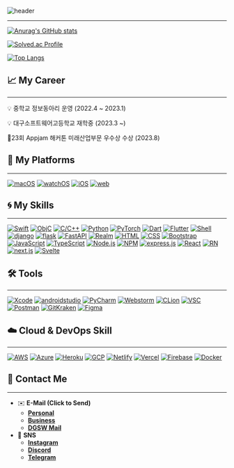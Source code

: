 ![header](https://capsule-render.vercel.app/api?type=waving&color=gradient&height=320&section=header&text=Intrinsic%20iOS%20Developer&fontSize=75&animation=fadeIn&fontAlignY=40&desc=4rNe5)
***

[![Anurag's GitHub stats](https://github-readme-stats.vercel.app/api?username=4rNe5&theme=swift)](https://github.com/4rNe5)
<br>

[![Solved.ac Profile](http://mazassumnida.wtf/api/generate_badge?boj=23wdwad)](https://solved.ac/23wdwad)
<br>

[![Top Langs](https://github-readme-stats.vercel.app/api/top-langs/?username=4rNe5&theme=swift&langs_count=10&layout=compact)]()

## 📈 My Career
- - -

<aside>
💡 중학교 정보동아리 운영 (2022.4 ~ 2023.1)
<br>

💡 대구소프트웨어고등학교 재학중 (2023.3 ~)
<br>

🏅23회 Appjam 해커톤 미래산업부문 우수상 수상 (2023.8)
</aside>

## 💠 My **Platforms**

---
[![macOS](https://img.shields.io/badge/macos-000000?logo=apple&logoColor=white&style=for-the-badge)](https://developer.apple.com/macos/)
[![watchOS](https://img.shields.io/badge/watchOS-000000?logo=apple&logoColor=white&style=for-the-badge)](https://developer.apple.com/watchos/)
[![iOS](https://img.shields.io/badge/iOS-000000?logo=apple&logoColor=white&style=for-the-badge)](https://developer.apple.com/ios/)
[![web](https://img.shields.io/badge/web-000000?logo=googleearth&logoColor=white&style=for-the-badge)](https://w3.org)

## 🌀 My **Skills**

---
[![Swift](https://img.shields.io/badge/Swift-F05138?logo=swift&logoColor=white&style=for-the-badge)](https://developer.apple.com/swift/)
[![ObjC](https://img.shields.io/badge/Objective--C-00599C?logo=apple&logoColor=white&style=for-the-badge)](https://developer.apple.com/swift/)
[![C/C++](https://img.shields.io/badge/C/C++-0356fc?logo=c&logoColor=white&style=for-the-badge)](https://en.cppreference.com/w/)
[![Python](https://img.shields.io/badge/Python-3776AB?logo=python&logoColor=white&style=for-the-badge)](https://python.org/)
[![PyTorch](https://img.shields.io/badge/PyTorch-EE4C2C?logo=pytorch&logoColor=white&style=for-the-badge)](https://pytorch.org/)
[![Dart](https://img.shields.io/badge/Dart-0175C2?logo=dart&logoColor=white&style=for-the-badge)](https://dart.dev/)
[![Flutter](https://img.shields.io/badge/Flutter-02569B?logo=flutter&logoColor=white&style=for-the-badge)](https://flutter.dev/)
[![Shell](https://img.shields.io/badge/Shell-5391FE?logo=powershell&logoColor=white&style=for-the-badge)](https://zsh.org/)
[![django](https://img.shields.io/badge/django-092E20?style=for-the-badge&logo=django&logoColor=white)](https://djangoproject.com)
[![flask](https://img.shields.io/badge/flask-000000?style=for-the-badge&logo=flask&logoColor=white)](https://flask.palletsprojects.com/en/2.3.x/)
[![FastAPI](https://img.shields.io/badge/FastAPI-009688?style=for-the-badge&logo=fastapi&logoColor=white)](https://fastapi.tiangolo.com/ko/)
[![Realm](https://img.shields.io/badge/Realm-39477F?style=for-the-badge&logo=realm&logoColor=white)](https://fastapi.tiangolo.com/ko/)
[![HTML](https://img.shields.io/badge/html5-E34F26?style=for-the-badge&logo=html5&logoColor=white)](https://www.w3.org/)
[![CSS](https://img.shields.io/badge/css-1572B6?style=for-the-badge&logo=css3&logoColor=white)](https://www.w3.org/)
[![Bootstrap](https://img.shields.io/badge/Bootstrap-7952B3?style=for-the-badge&logo=bootstrap&logoColor=white)](https://getbootstrap.com/)
[![JavaScript](https://img.shields.io/badge/JavaScript-F7DF1E?logo=javascript&logoColor=black&style=for-the-badge)](https://developer.mozilla.org/ko/docs/Web/JavaScript)
[![TypeScript](https://img.shields.io/badge/TypeScript-3178C6?logo=typescript&logoColor=white&style=for-the-badge)](https://www.typescriptlang.org/)
[![Node.js](https://img.shields.io/badge/node.js-339933?style=for-the-badge&logo=Node.js&logoColor=white)](https://nodejs.org)
[![NPM](https://img.shields.io/badge/NPM-%23CB3837.svg?style=for-the-badge&logo=npm&logoColor=white)](https://www.npmjs.com/)
[![express.js](https://img.shields.io/badge/Express.js-000000?style=for-the-badge&logo=Express&logoColor=white)](https://nodejs.org)
[![React](https://img.shields.io/badge/react-61DAFB?style=for-the-badge&logo=react&logoColor=black)](https://react.dev/)
[![RN](https://img.shields.io/badge/react_Native-61DAFB?style=for-the-badge&logo=react&logoColor=black)](https://reactnative.dev/)
[![next.js](https://img.shields.io/badge/next.js-000000?style=for-the-badge&logo=next.js&logoColor=white)](https://react.dev/)
[![Svelte](https://img.shields.io/badge/Svelte-FF3E00?style=for-the-badge&logo=svelte&logoColor=white)](https://svelte.dev/)

## 🛠️ Tools

---

[![Xcode](https://img.shields.io/badge/xcode-2f78ed?logo=xcode&logoColor=white&style=for-the-badge)](https://developer.apple.com/kr/xcode/)
[![androidstudio](https://img.shields.io/badge/Android_Studio-3DDC84?logo=androidstudio&logoColor=white&style=for-the-badge)](https://developer.android.com/studio)
[![PyCharm](https://img.shields.io/badge/pycharm-b4f70a?logo=pycharm&logoColor=black&style=for-the-badge)](https://www.jetbrains.com/ko-kr/pycharm/)
[![Webstorm](https://img.shields.io/badge/webstorm-61BAFB?logo=webstorm&logoColor=white&style=for-the-badge)](https://www.jetbrains.com/ko-kr/webstorm/)
[![CLion](https://img.shields.io/badge/CLion-04942d?logo=clion&logoColor=white&style=for-the-badge)](https://www.jetbrains.com/ko-kr/clion/)
[![VSC](https://img.shields.io/badge/VSCode-007ACC?logo=visualstudiocode&logoColor=white&style=for-the-badge)](https://code.visualstudio.com/)
[![Postman](https://img.shields.io/badge/postman-f06c38?logo=postman&logoColor=white&style=for-the-badge)](https://www.postman.com/)
[![GitKraken](https://img.shields.io/badge/Gitkraken-179287?logo=gitkraken&logoColor=white&style=for-the-badge)](https://www.postman.com/)
[![Figma](https://img.shields.io/badge/Figma-e630f0?logo=figma&logoColor=white&style=for-the-badge)](https://figma.com/)

## ☁️ Cloud & DevOps Skill

---

[![AWS](https://img.shields.io/badge/aws-232F3E?logo=amazonaws&logoColor=white&style=for-the-badge)](https://aws.amazon.com/ko/)
[![Azure](https://img.shields.io/badge/Azure-0078D4?logo=microsoftazure&logoColor=white&style=for-the-badge)](https://azure.microsoft.com/ko-kr)
[![Heroku](https://img.shields.io/badge/heroku-430098?logo=heroku&logoColor=white&style=for-the-badge)](https://www.heroku.com/)
[![GCP](https://img.shields.io/badge/GCP-4285F4?logo=googlecloud&logoColor=white&style=for-the-badge)](https://cloud.google.com/?hl=ko)
[![Netlify](https://img.shields.io/badge/Netlify-00C7B7?logo=netlify&logoColor=white&style=for-the-badge)](https://www.netlify.com/)
[![Vercel](https://img.shields.io/badge/Vercel-000000?logo=vercel&logoColor=white&style=for-the-badge)](https://vercel.com/)
[![Firebase](https://img.shields.io/badge/Firebase-FFCA28?logo=firebase&logoColor=black&style=for-the-badge)](https://cloud.google.com/?hl=ko)
[![Docker](https://img.shields.io/badge/docker-%230db7ed.svg?style=for-the-badge&logo=docker&logoColor=white)](https://www.docker.com)



## 🔗 Contact Me

---

- ✉️ **E-Mail (Click to Send)**
    - [**Personal**](mailto:me@4rne5.dev)
    - [**Business**](mailto:4rne5@proton.me)
    - [**DGSW Mail**](mailto:23wdwad@dgsw.hs.kr)
- 📱 **SNS**
    - [**Instagram**](https://www.instagram.com/4_rne5/)
    - [**Discord**](https://www.discord.com/users/796907962811285506)
    - [**Telegram**](https://t.me/A4rne5)

